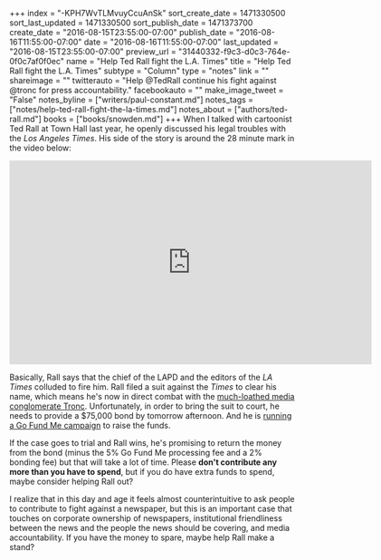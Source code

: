 +++
index = "-KPH7WvTLMvuyCcuAnSk"
sort_create_date = 1471330500
sort_last_updated = 1471330500
sort_publish_date = 1471373700
create_date = "2016-08-15T23:55:00-07:00"
publish_date = "2016-08-16T11:55:00-07:00"
date = "2016-08-16T11:55:00-07:00"
last_updated = "2016-08-15T23:55:00-07:00"
preview_url = "31440332-f9c3-d0c3-764e-0f0c7af0f0ec"
name = "Help Ted Rall fight the L.A. Times"
title = "Help Ted Rall fight the L.A. Times"
subtype = "Column"
type = "notes"
link = ""
shareimage = ""
twitterauto = "Help @TedRall continue his fight against @tronc for press accountability."
facebookauto = ""
make_image_tweet = "False"
notes_byline = ["writers/paul-constant.md"]
notes_tags = ["notes/help-ted-rall-fight-the-la-times.md"]
notes_about = ["authors/ted-rall.md"]
books = ["books/snowden.md"]
+++
When I talked with cartoonist Ted Rall at Town Hall last year, he openly discussed his legal troubles with the *Los Angeles Times*. His side of the story is around the 28 minute mark in the video below:

<iframe width="640" height="360" src="https://www.youtube.com/embed/isKS4SxIpE4?rel=0" frameborder="0" allowfullscreen></iframe>

Basically, Rall says that the chief of the LAPD and the editors of the *LA Times* colluded to fire him. Rall filed a suit against the *Times* to clear his name, which means he's now in direct combat with the [much-loathed media conglomerate Tronc](http://mashable.com/2016/06/03/tronc-funniest-jokes/). Unfortunately, in order to bring the suit to court, he needs to provide a $75,000 bond by tomorrow afternoon. And he is [running a Go Fund Me campaign](https://www.gofundme.com/tedrall) to raise the funds. 

If the case goes to trial and Rall wins, he's promising to return the money from the bond (minus the 5% Go Fund Me processing fee and a 2% bonding fee) but that will take a lot of time. Please **don't contribute any more than you have to spend**, but if you do have extra funds to spend, maybe consider helping Rall out? 

I realize that in this day and age it feels almost counterintuitive to ask people to contribute to fight against a newspaper, but this is an important case that touches on corporate ownership of newspapers, institutional friendliness between the news and the people the news should be covering, and media accountability. If you have the money to spare, maybe help Rall make a stand?